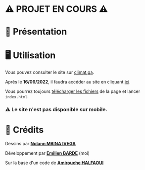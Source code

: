 # ⚠️ PROJET EN COURS ⚠️

# 📖 Présentation


# 🖥 Utilisation

Vous pouvez consulter le site sur [climat.ga](https://climat.ga).

Après le **16/06/2022**, il faudra accéder au site en cliquant [ici](https://emilien-b.github.io/Climat/).

Vous pourrez toujours [télécharger les fichiers](https://github.com/Emilien-B/Climat/archive/refs/heads/main.zip) de la page et lancer `index.html`.

### ⚠️ Le site n'est pas disponible sur mobile.

# 📝 Crédits

Dessins par [**Nolann MBINA IVEGA**](https://www.instagram.com/chizunokichichi/)

Développement par [**Emilien BARDE**](https://twitter.com/emilien_barde) (moi)

Sur la base d'un code de [**Amirouche HALFAOUI**](https://github.com/amihalfa)